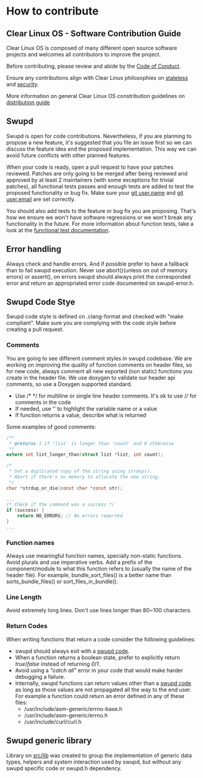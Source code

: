 # How to contribute

## Clear Linux OS - Software Contribution Guide

Clear Linux OS is composed of many different open source software projects and welcomes all contributors to improve the project.

Before contributing, please review and abide by the [Code of Conduct](https://01.org/blogs/2018/intel-covenant-code).

Ensure any contributions align with Clear Linux philosophies on [stateless](https://github.com/clearlinux/clear-linux-documentation/blob/master/source/guides/clear/stateless.rst) and [security](https://github.com/clearlinux/clear-linux-documentation/blob/master/source/guides/clear/security.rst).

More information on general Clear Linux OS constribution guidelines on [distribution guide](https://github.com/clearlinux/distribution/blob/master/contributing.md)

## Swupd

Swupd is open for code contributions. Nevertheless, if you are planning to propose a new feature, it's suggested that you file an issue first so we can discuss the feature idea and the proposed implementation. This way we can avoid future conflicts with other planned features.

When your code is ready, open a pull request to have your patches reviewed. Patches are only going to be merged after being reviewed and approved by at least 2 maintainers (with some exceptions for trivial patches), all functional tests passes and enough tests are added to test the proposed functionality or bug fix. Make sure your [git user.name](https://help.github.com/en/articles/setting-your-username-in-git) and [git user.email](https://help.github.com/en/articles/setting-your-commit-email-address-in-git) are set correctly.

You should also add tests to the feature or bug fix you are proposing. That's how we ensure we won't have software regressions or we won't break any functionality in the future. For more information about function tests, take a look at the [functional test documentation](https://github.com/clearlinux/swupd-client/blob/master/test/functional/README.md).

## Error handling

Always check and handle errors. And if possible prefer to have a fallback than to fail swupd execution. Never use abort()(unless on out of memory errors) or assert(), on errors swupd should always print the corresponded error and return an appropriated error code documented on swupd-error.h.

## Swupd Code Stye

Swupd code style is defined on .clang-format and checked with "make compliant". Make sure you are complying with the code style before creating a pull request.

### Comments

You are going to see different comment styles in swupd codebase. We are working on improving the quality of function comments on header files, so for new code, always comment all new exported (non static) functions you create in the header file. We use doxygen to validate our header api comments, so use a Doxygen supported standard.

 - Use /* */ for multiline or single line header comments. It's ok to use // for comments in the code
 - If needed, use '' to highlight the variable name or a value
 - If function returns a value, describe what is returned

Some examples of good comments:

```c
/**
 * @returns 1 if 'list' is longer than 'count' and 0 otherwise
 */
extern int list_longer_than(struct list *list, int count);

/*
 * Get a duplicated copy of the string using strdup().
 * Abort if there's no memory to allocate the new string.
 */
char *strdup_or_die(const char *const str);

...
/* Check if the command was a success */
if (success) {
    return NO_ERRORS; // No errors reported
}
...
```

### Function names

Always use meaningful function names, specially non-static functions. Avoid plurals and use imperative verbs. Add a prefix of the component/module to what this function refers to (usually the name of the header file). For example, bundle_sort_files() is a better name than sorts_bundle_files() or sort_files_in_bundle().

### Line Length

Avoid extremely long lines. Don't use lines longer than 80~100 characters.

### Return Codes

When writing functions that return a code consider the following guidelines:

 - swupd should always exit with a [swupd code](https://github.com/clearlinux/swupd-client/blob/master/src/swupd_exit_codes.h).
 - When a function returns a boolean state, prefer to explicitly return *true*/*false* instead of returning *0*/*1*.
 - Avoid using a *"catch all"* error in your code that would make harder debugging a failure.
 - Internally, swupd functions can return values other than a [swupd code](https://github.com/clearlinux/swupd-client/blob/master/src/swupd_exit_codes.h) as long as those values are not propagated all the way to the end user.
   For example a function could return an error defined in any of these files:
   - /usr/include/asm-generic/errno-base.h
   - /usr/include/asm-generic/errno.h
   - /usr/include/curl/curl.h

## Swupd generic library

Library on [src/lib](https://github.com/clearlinux/swupd-client/tree/master/src/lib) was created to group the implementation of
generic data types, helpers and system interaction used by swupd, but without
any swupd specific code or swupd.h dependency.
